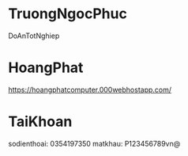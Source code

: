 # TruongNgocPhuc
DoAnTotNghiep
# HoangPhat
https://hoangphatcomputer.000webhostapp.com/
# TaiKhoan
sodienthoai: 0354197350
matkhau: P123456789vn@
